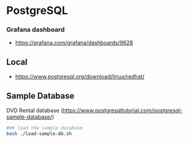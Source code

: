 # PostgreSQL

### Grafana dashboard

- https://grafana.com/grafana/dashboards/9628

## Local

- https://www.postgresql.org/download/linux/redhat/

## Sample Database

DVD Rental database (https://www.postgresqltutorial.com/postgresql-sample-database/)

```bash
### load the sample database
bash ./load-sample-db.sh
```
